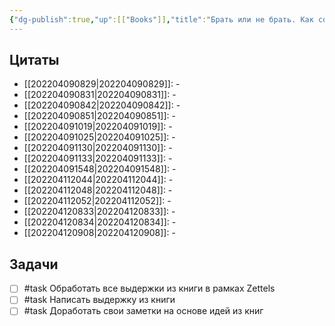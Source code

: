 ```yaml
---
{"dg-publish":true,"up":[["Books"]],"title":"Брать или не брать. Как собеседовать разработчика.","category":"book","status":"Waiting","tags":["books"],"rating":4,"date":"2023-01-15T20:52:35+04:00","modified_at":"2023-01-15T21:11:32+04:00","permalink":"/books/brat-ili-ne-brat-kak-sobesedovat-razrabotchika/","dgPassFrontmatter":true}
---
```






## Цитаты

- [[202204090829|202204090829]]: \-
- [[202204090831|202204090831]]: \-
- [[202204090842|202204090842]]: \-
- [[202204090851|202204090851]]: \-
- [[202204091019|202204091019]]: \-
- [[202204091025|202204091025]]: \-
- [[202204091130|202204091130]]: \-
- [[202204091133|202204091133]]: \-
- [[202204091548|202204091548]]: \-
- [[202204112044|202204112044]]: \-
- [[202204112048|202204112048]]: \-
- [[202204112052|202204112052]]: \-
- [[202204120833|202204120833]]: \-
- [[202204120834|202204120834]]: \-
- [[202204120908|202204120908]]: \-


## Задачи

- [ ] #task Обработать все выдержки из книги в рамках Zettels
- [ ] #task Написать выдержку из книги
- [ ] #task Доработать свои заметки на основе идей из книг

